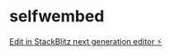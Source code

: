 # selfwembed

[Edit in StackBlitz next generation editor ⚡️](https://stackblitz.com/~/github.com/hjay3/selfwembed)